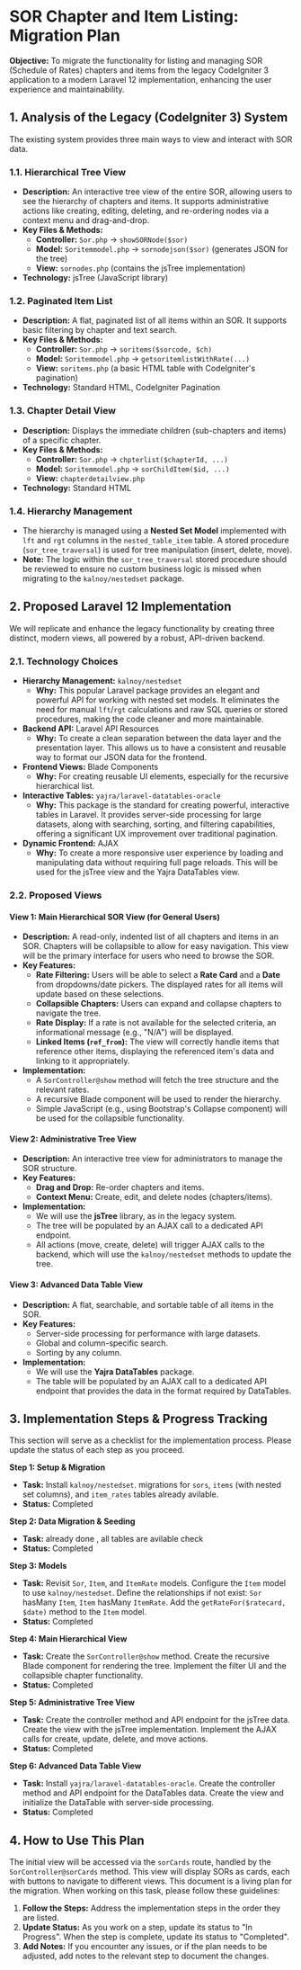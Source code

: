 # SOR Chapter and Item Listing: Migration Plan

**Objective:** To migrate the functionality for listing and managing SOR (Schedule of Rates) chapters and items from the legacy CodeIgniter 3 application to a modern Laravel 12 implementation, enhancing the user experience and maintainability.

## 1. Analysis of the Legacy (CodeIgniter 3) System

The existing system provides three main ways to view and interact with SOR data.

### 1.1. Hierarchical Tree View

*   **Description:** An interactive tree view of the entire SOR, allowing users to see the hierarchy of chapters and items. It supports administrative actions like creating, editing, deleting, and re-ordering nodes via a context menu and drag-and-drop.
*   **Key Files & Methods:**
    *   **Controller:** `Sor.php` -> `showSORNode($sor)`
    *   **Model:** `Soritemmodel.php` -> `sornodejson($sor)` (generates JSON for the tree)
    *   **View:** `sornodes.php` (contains the jsTree implementation)
*   **Technology:** jsTree (JavaScript library)

### 1.2. Paginated Item List

*   **Description:** A flat, paginated list of all items within an SOR. It supports basic filtering by chapter and text search.
*   **Key Files & Methods:**
    *   **Controller:** `Sor.php` -> `soritems($sorcode, $ch)`
    *   **Model:** `Soritemmodel.php` -> `getsoritemlistWithRate(...)`
    *   **View:** `soritems.php` (a basic HTML table with CodeIgniter's pagination)
*   **Technology:** Standard HTML, CodeIgniter Pagination

### 1.3. Chapter Detail View

*   **Description:** Displays the immediate children (sub-chapters and items) of a specific chapter.
*   **Key Files & Methods:**
    *   **Controller:** `Sor.php` -> `chpterlist($chapterId, ...)`
    *   **Model:** `Soritemmodel.php` -> `sorChildItem($id, ...)`
    *   **View:** `chapterdetailview.php`
*   **Technology:** Standard HTML

### 1.4. Hierarchy Management

*   The hierarchy is managed using a **Nested Set Model** implemented with `lft` and `rgt` columns in the `nested_table_item` table. A stored procedure (`sor_tree_traversal`) is used for tree manipulation (insert, delete, move).
*   **Note:** The logic within the `sor_tree_traversal` stored procedure should be reviewed to ensure no custom business logic is missed when migrating to the `kalnoy/nestedset` package.

## 2. Proposed Laravel 12 Implementation

We will replicate and enhance the legacy functionality by creating three distinct, modern views, all powered by a robust, API-driven backend.

### 2.1. Technology Choices

*   **Hierarchy Management:** `kalnoy/nestedset`
    *   **Why:** This popular Laravel package provides an elegant and powerful API for working with nested set models. It eliminates the need for manual `lft`/`rgt` calculations and raw SQL queries or stored procedures, making the code cleaner and more maintainable.
*   **Backend API:** Laravel API Resources
    *   **Why:** To create a clean separation between the data layer and the presentation layer. This allows us to have a consistent and reusable way to format our JSON data for the frontend.
*   **Frontend Views:** Blade Components
    *   **Why:** For creating reusable UI elements, especially for the recursive hierarchical list.
*   **Interactive Tables:** `yajra/laravel-datatables-oracle`
    *   **Why:** This package is the standard for creating powerful, interactive tables in Laravel. It provides server-side processing for large datasets, along with searching, sorting, and filtering capabilities, offering a significant UX improvement over traditional pagination.
*   **Dynamic Frontend:** AJAX
    *   **Why:** To create a more responsive user experience by loading and manipulating data without requiring full page reloads. This will be used for the jsTree view and the Yajra DataTables view.

### 2.2. Proposed Views

#### View 1: Main Hierarchical SOR View (for General Users)

*   **Description:** A read-only, indented list of all chapters and items in an SOR. Chapters will be collapsible to allow for easy navigation. This view will be the primary interface for users who need to browse the SOR.
*   **Key Features:**
    *   **Rate Filtering:** Users will be able to select a **Rate Card** and a **Date** from dropdowns/date pickers. The displayed rates for all items will update based on these selections.
    *   **Collapsible Chapters:** Users can expand and collapse chapters to navigate the tree.
    *   **Rate Display:** If a rate is not available for the selected criteria, an informational message (e.g., "N/A") will be displayed.
    *   **Linked Items (`ref_from`):** The view will correctly handle items that reference other items, displaying the referenced item's data and linking to it appropriately.
*   **Implementation:**
    *   A `SorController@show` method will fetch the tree structure and the relevant rates.
    *   A recursive Blade component will be used to render the hierarchy.
    *   Simple JavaScript (e.g., using Bootstrap's Collapse component) will be used for the collapsible functionality.

#### View 2: Administrative Tree View

*   **Description:** An interactive tree view for administrators to manage the SOR structure.
*   **Key Features:**
    *   **Drag and Drop:** Re-order chapters and items.
    *   **Context Menu:** Create, edit, and delete nodes (chapters/items).
*   **Implementation:**
    *   We will use the **jsTree** library, as in the legacy system.
    *   The tree will be populated by an AJAX call to a dedicated API endpoint.
    *   All actions (move, create, delete) will trigger AJAX calls to the backend, which will use the `kalnoy/nestedset` methods to update the tree.

#### View 3: Advanced Data Table View

*   **Description:** A flat, searchable, and sortable table of all items in the SOR.
*   **Key Features:**
    *   Server-side processing for performance with large datasets.
    *   Global and column-specific search.
    *   Sorting by any column.
*   **Implementation:**
    *   We will use the **Yajra DataTables** package.
    *   The table will be populated by an AJAX call to a dedicated API endpoint that provides the data in the format required by DataTables.

## 3. Implementation Steps & Progress Tracking

This section will serve as a checklist for the implementation process. Please update the status of each step as you proceed.

**Step 1: Setup & Migration**
*   **Task:** Install `kalnoy/nestedset`. migrations for `sors`, `items` (with nested set columns), and `item_rates` tables already avilable.
*   **Status:** Completed

**Step 2: Data Migration & Seeding**
*   **Task:**  already done , all tables are avilable check
*   **Status:** Completed

**Step 3: Models**
*   **Task:** Revisit `Sor`, `Item`, and `ItemRate` models. Configure the `Item` model to use `kalnoy/nestedset`. Define the relationships if not exist: `Sor` hasMany `Item`, `Item` hasMany `ItemRate`. Add the `getRateFor($ratecard, $date)` method to the `Item` model.
*   **Status:** Completed

**Step 4: Main Hierarchical View**
*   **Task:** Create the `SorController@show` method. Create the recursive Blade component for rendering the tree. Implement the filter UI and the collapsible chapter functionality.
*   **Status:** Completed

**Step 5: Administrative Tree View**
*   **Task:** Create the controller method and API endpoint for the jsTree data. Create the view with the jsTree implementation. Implement the AJAX calls for create, update, delete, and move actions.
*   **Status:** Completed

**Step 6: Advanced Data Table View**
*   **Task:** Install `yajra/laravel-datatables-oracle`. Create the controller method and API endpoint for the DataTables data. Create the view and initialize the DataTable with server-side processing.
*   **Status:** Completed

## 4. How to Use This Plan

The initial view will be accessed via the `sorCards` route, handled by the `SorController@sorCards` method. This view will display SORs as cards, each with buttons to navigate to different views.
This document is a living plan for the migration. When working on this task, please follow these guidelines:

1.  **Follow the Steps:** Address the implementation steps in the order they are listed.
2.  **Update Status:** As you work on a step, update its status to "In Progress". When the step is complete, update its status to "Completed".
3.  **Add Notes:** If you encounter any issues, or if the plan needs to be adjusted, add notes to the relevant step to document the changes.
